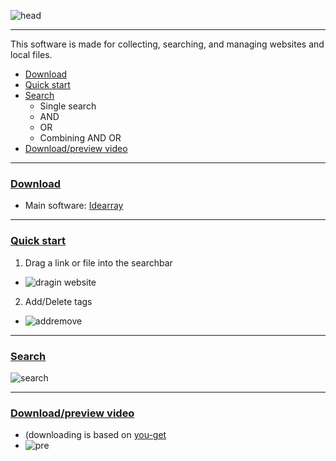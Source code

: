 ![head](https://user-images.githubusercontent.com/36077492/110198503-076d6e00-7e8e-11eb-94ef-584e29cdad5d.png)
****
This software is made for collecting, searching, and managing websites and local files.
* [Download](#download)
* [Quick start](#quickstart)
* [Search](#search)
  * Single search
  * AND
  * OR
  * Combining AND OR
 * [Download/preview video](#downloadvideo)
****
### [Download](#download)
  * Main software: [Idearray](https://github.com/HSDSZ/Idearray/tags)
****
### [Quick start](#quickstart)
1. Drag a link or file into the searchbar
* ![dragin website](https://user-images.githubusercontent.com/36077492/110199404-2c181480-7e93-11eb-8d29-2c972d54e26f.gif)
2. Add/Delete tags
* ![addremove](https://user-images.githubusercontent.com/36077492/110199447-59fd5900-7e93-11eb-9187-5beac962e3d1.gif)
****
### [Search](#search)
![search](https://user-images.githubusercontent.com/36077492/110199522-b8c2d280-7e93-11eb-8409-7ff2dc793437.gif)
****
### [Download/preview video](#downloadvideo)
* (downloading is based on [you-get](https://github.com/soimort/you-get)
* ![pre](https://user-images.githubusercontent.com/36077492/110199834-55d23b00-7e95-11eb-983c-99c5599e1aa4.png) 
